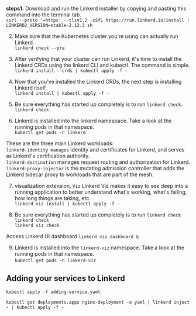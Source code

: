 
**steps1.** Download and run the Linkerd installer by copying and pasting this command into the terminal tab.\
`curl --proto '=https' --tlsv1.2 -sSfL https://run.linkerd.io/install | LINKERD2_VERSION=stable-2.12.3 sh`

2. Make sure that the Kubernetes cluster you're using can actually run Linkerd.\
`linkerd check --pre`

3. After verifying that your cluster can run Linkerd, it's time to install the Linkerd CRDs using the linkerd CLI and kubectl. The command is simple.\
`linkerd install --crds | kubectl apply -f -`

4. Now that you've installed the Linkerd CRDs, the next step is installing Linkerd itself.\
`linkerd install | kubectl apply -f -`

5.  Be sure everything has started up completely is to run `linkerd check`.\
`linkerd check`

6. Linkerd is installed into the linkerd namespace. Take a look at the running pods in that namespace.\
`kubectl get pods -n linkerd`

These are the three main Linkerd workloads:\
`linkerd-identity manages` identity and certificates for Linkerd, and serves as Linkerd's certification authority.\
`linkerd-destination` manages request routing and authorization for Linkerd.\
`linkerd-proxy-injector` is the mutating admission controller that adds the Linkerd sidecar proxy to workloads that are part of the mesh.

7. visualization extension, `Viz` Linkerd Viz makes it easy to see deep into a running application to better understand what's working, what's failing, how long things are taking, etc.\
`linkerd viz install | kubectl apply -f -`

8.  Be sure everything has started up completely is to run `linkerd check`\
`linkerd check`\
`linkerd viz check`

Access Linkerd UI dashboard
`linkerd viz dashboard &`

9. Linkerd is installed into the `linkerd-viz` namespace. Take a look at the running pods in that namespace.\
`kubectl get pods -n linkerd-viz`



## Adding your services to Linkerd

`kubectl apply -f adding-service.yaml`

`kubectl get deployments.apps nginx-deployment -o yaml | linkerd inject - | kubectl apply -f -`